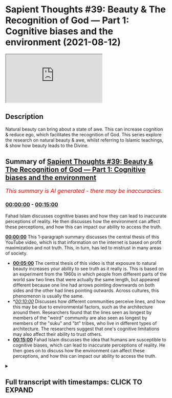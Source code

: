 # Sapient Thoughts #39: Beauty & The Recognition of God — Part 1: Cognitive biases and the environment (2021-08-12)

<iframe loading='lazy' src='https://www.youtube.com/embed/L8_pBqY_yyg'></iframe>

## Description

Natural beauty can bring about a state of awe. This can increase cognition & reduce ego, which facilitates the recognition of God. This series explore the research on natural beauty & awe, whilst referring to Islamic teachings, & show how beauty leads to the Divine.

## Summary of [Sapient Thoughts #39: Beauty & The Recognition of God — Part 1: Cognitive biases and the environment](https://www.youtube.com/watch?v=L8_pBqY_yyg)


*<span style="color:red; font-size:125%">This summary is AI generated - there may be inaccuracies</span>. [](/)*

### [00:00:00](https://www.youtube.com/watch?v=L8_pBqY_yyg&t=0) - [00:15:00](https://www.youtube.com/watch?v=L8_pBqY_yyg&t=900)

Fahad Islam discusses cognitive biases and how they can lead to inaccurate perceptions of reality. He then discusses how the environment can affect these perceptions, and how this can impact our ability to access the truth.

**[00:00:00](https://www.youtube.com/watch?v=L8_pBqY_yyg&t=0)** This 1-paragraph summary discusses the central thesis of this YouTube video, which is that information on the internet is based on profit maximization and not truth. This, in turn, has led to mistrust in many areas of society.
* **[00:05:00](https://www.youtube.com/watch?v=L8_pBqY_yyg&t=300)** The central thesis of this video is that exposure to natural beauty increases your ability to see truth as it really is. This is based on an experiment from the 1960s in which people from different parts of the world saw two lines that were actually the same length, but appeared different because one line had arrows pointing downwards on both sides and the other had lines pointing outwards. Across cultures, this phenomenon is usually the same.
* **[00:10:00](https://www.youtube.com/watch?v=L8_pBqY_yyg&t=600)* Discusses how different communities perceive lines, and how this may be due to environmental factors, such as the architecture around them. Researchers found that the lines seen as longest by members of the "weird" community are also seen as longest by members of the "suku" and "bt" tribes, who live in different types of architecture. The researchers suggest that one's cognitive limitations may also affect their ability to trust others.
* **[00:15:00](https://www.youtube.com/watch?v=L8_pBqY_yyg&t=900)**  Fahad Islam discusses the idea that humans are susceptible to cognitive biases, which can lead to inaccurate perceptions of reality. He then goes on to discuss how the environment can affect these perceptions, and how this can impact our ability to access the truth.

<details><summary><h2>Full transcript with timestamps: CLICK TO EXPAND</h2></summary>

[0:00:02](https://youtu.be/L8_pBqY_yyg?t=2) [Music]  
[0:00:14](https://youtu.be/L8_pBqY_yyg?t=14) assalamualaikum  
[0:00:16](https://youtu.be/L8_pBqY_yyg?t=16) brothers and sisters welcome to another  
[0:00:18](https://youtu.be/L8_pBqY_yyg?t=18) episode of sapient thoughts where we  
[0:00:20](https://youtu.be/L8_pBqY_yyg?t=20) discuss theo philosophical issues where  
[0:00:22](https://youtu.be/L8_pBqY_yyg?t=22) we provide answers to contentions  
[0:00:24](https://youtu.be/L8_pBqY_yyg?t=24) against islam and where we provide a  
[0:00:27](https://youtu.be/L8_pBqY_yyg?t=27) robust case for the veracity of islam  
[0:00:30](https://youtu.be/L8_pBqY_yyg?t=30) in this particular episode which is one  
[0:00:33](https://youtu.be/L8_pBqY_yyg?t=33) of a multi-part series we're going to be  
[0:00:36](https://youtu.be/L8_pBqY_yyg?t=36) discussing the topic of beauty and the  
[0:00:38](https://youtu.be/L8_pBqY_yyg?t=38) recognition of god now as an important  
[0:00:40](https://youtu.be/L8_pBqY_yyg?t=40) note here  
[0:00:41](https://youtu.be/L8_pBqY_yyg?t=41) before you start to engage with this  
[0:00:44](https://youtu.be/L8_pBqY_yyg?t=44) episode you watch this episode and the  
[0:00:46](https://youtu.be/L8_pBqY_yyg?t=46) ones that follow that are part of the  
[0:00:48](https://youtu.be/L8_pBqY_yyg?t=48) series it is extremely important that  
[0:00:50](https://youtu.be/L8_pBqY_yyg?t=50) you check out the series that is called  
[0:00:54](https://youtu.be/L8_pBqY_yyg?t=54) world view and the fitra  
[0:00:56](https://youtu.be/L8_pBqY_yyg?t=56) so because a lot of the topics as we're  
[0:00:59](https://youtu.be/L8_pBqY_yyg?t=59) going to be talking about them today are  
[0:01:01](https://youtu.be/L8_pBqY_yyg?t=61) related to that series and assume that  
[0:01:03](https://youtu.be/L8_pBqY_yyg?t=63) you have some familiarity with the  
[0:01:05](https://youtu.be/L8_pBqY_yyg?t=65) concept of world views and the concept  
[0:01:07](https://youtu.be/L8_pBqY_yyg?t=67) of the fitrah so with that said  
[0:01:10](https://youtu.be/L8_pBqY_yyg?t=70) let me start  
[0:01:11](https://youtu.be/L8_pBqY_yyg?t=71) in earnest  
[0:01:12](https://youtu.be/L8_pBqY_yyg?t=72) first and foremost let's now consider  
[0:01:15](https://youtu.be/L8_pBqY_yyg?t=75) the world that we live in  
[0:01:16](https://youtu.be/L8_pBqY_yyg?t=76) now the thing is when you go to let's  
[0:01:18](https://youtu.be/L8_pBqY_yyg?t=78) say certain social media when you think  
[0:01:20](https://youtu.be/L8_pBqY_yyg?t=80) about how the internet itself works how  
[0:01:23](https://youtu.be/L8_pBqY_yyg?t=83) politics works  
[0:01:24](https://youtu.be/L8_pBqY_yyg?t=84) uh we live in very tumultuous times in  
[0:01:28](https://youtu.be/L8_pBqY_yyg?t=88) fact you have rick enfield who says we  
[0:01:31](https://youtu.be/L8_pBqY_yyg?t=91) are  
[0:01:32](https://youtu.be/L8_pBqY_yyg?t=92) we're in a post-truth world with eroding  
[0:01:34](https://youtu.be/L8_pBqY_yyg?t=94) trust and accountability it can't end  
[0:01:36](https://youtu.be/L8_pBqY_yyg?t=96) well  
[0:01:38](https://youtu.be/L8_pBqY_yyg?t=98) when you look at let's say the the  
[0:01:40](https://youtu.be/L8_pBqY_yyg?t=100) society in the united states and you  
[0:01:43](https://youtu.be/L8_pBqY_yyg?t=103) look at the the the culture in the  
[0:01:45](https://youtu.be/L8_pBqY_yyg?t=105) united states and you look at the  
[0:01:46](https://youtu.be/L8_pBqY_yyg?t=106) politics in the united states and i'm  
[0:01:48](https://youtu.be/L8_pBqY_yyg?t=108) speaking because i'm from the u.s and so  
[0:01:51](https://youtu.be/L8_pBqY_yyg?t=111) i have somewhat of a of a pulse on  
[0:01:53](https://youtu.be/L8_pBqY_yyg?t=113) what's going on over there when you when  
[0:01:55](https://youtu.be/L8_pBqY_yyg?t=115) we reflect upon that we see that there  
[0:01:57](https://youtu.be/L8_pBqY_yyg?t=117) is  
[0:01:57](https://youtu.be/L8_pBqY_yyg?t=117) this this erosion as nick anfield said  
[0:02:01](https://youtu.be/L8_pBqY_yyg?t=121) of a type of trust so you have people on  
[0:02:04](https://youtu.be/L8_pBqY_yyg?t=124) certain on certain sides of the  
[0:02:05](https://youtu.be/L8_pBqY_yyg?t=125) political spectrum  
[0:02:07](https://youtu.be/L8_pBqY_yyg?t=127) who let's say they don't trust  
[0:02:09](https://youtu.be/L8_pBqY_yyg?t=129) scientists  
[0:02:11](https://youtu.be/L8_pBqY_yyg?t=131) and so  
[0:02:12](https://youtu.be/L8_pBqY_yyg?t=132) you know certain people when they're  
[0:02:13](https://youtu.be/L8_pBqY_yyg?t=133) presented with evidence about something  
[0:02:15](https://youtu.be/L8_pBqY_yyg?t=135) like the environment or  
[0:02:17](https://youtu.be/L8_pBqY_yyg?t=137) environmental sciences global warming  
[0:02:19](https://youtu.be/L8_pBqY_yyg?t=139) they have a distrust for scientists  
[0:02:21](https://youtu.be/L8_pBqY_yyg?t=141) other people may have a distrust for the  
[0:02:23](https://youtu.be/L8_pBqY_yyg?t=143) government itself uh you know when it  
[0:02:25](https://youtu.be/L8_pBqY_yyg?t=145) comes to certain governmental policies  
[0:02:27](https://youtu.be/L8_pBqY_yyg?t=147) and the idea that that elections would  
[0:02:29](https://youtu.be/L8_pBqY_yyg?t=149) be fair and so on and so forth and so  
[0:02:32](https://youtu.be/L8_pBqY_yyg?t=152) this distrust or this mistrust  
[0:02:34](https://youtu.be/L8_pBqY_yyg?t=154) of various  
[0:02:36](https://youtu.be/L8_pBqY_yyg?t=156) institutes various  
[0:02:38](https://youtu.be/L8_pBqY_yyg?t=158) figures various power structures if  
[0:02:41](https://youtu.be/L8_pBqY_yyg?t=161) that's what we would call them is  
[0:02:42](https://youtu.be/L8_pBqY_yyg?t=162) actually leading to quite a problem  
[0:02:44](https://youtu.be/L8_pBqY_yyg?t=164) within society and this mistrust is not  
[0:02:47](https://youtu.be/L8_pBqY_yyg?t=167) misfounded in the sense that when you  
[0:02:50](https://youtu.be/L8_pBqY_yyg?t=170) think about just how the internet excel  
[0:02:52](https://youtu.be/L8_pBqY_yyg?t=172) itself functions  
[0:02:53](https://youtu.be/L8_pBqY_yyg?t=173) if you were to do a google search for  
[0:02:55](https://youtu.be/L8_pBqY_yyg?t=175) instance the google search has been put  
[0:02:58](https://youtu.be/L8_pBqY_yyg?t=178) together such that it searches based on  
[0:03:01](https://youtu.be/L8_pBqY_yyg?t=181) the data it's collected on you so for  
[0:03:04](https://youtu.be/L8_pBqY_yyg?t=184) instance when you now do a search on  
[0:03:06](https://youtu.be/L8_pBqY_yyg?t=186) google let's say culture change is  
[0:03:09](https://youtu.be/L8_pBqY_yyg?t=189) and then think that when google fills in  
[0:03:12](https://youtu.be/L8_pBqY_yyg?t=192) what comes after it  
[0:03:13](https://youtu.be/L8_pBqY_yyg?t=193) depending on  
[0:03:15](https://youtu.be/L8_pBqY_yyg?t=195) all of the information that google has  
[0:03:17](https://youtu.be/L8_pBqY_yyg?t=197) gathered about you  
[0:03:19](https://youtu.be/L8_pBqY_yyg?t=199) that's what will come up so for instance  
[0:03:22](https://youtu.be/L8_pBqY_yyg?t=202) you can have a number of different  
[0:03:23](https://youtu.be/L8_pBqY_yyg?t=203) things a number of different search  
[0:03:25](https://youtu.be/L8_pBqY_yyg?t=205) results if you type in global or climate  
[0:03:28](https://youtu.be/L8_pBqY_yyg?t=208) change is so it could be climate climate  
[0:03:30](https://youtu.be/L8_pBqY_yyg?t=210) change is natural  
[0:03:32](https://youtu.be/L8_pBqY_yyg?t=212) now this is one person another person it  
[0:03:34](https://youtu.be/L8_pBqY_yyg?t=214) could say something completely different  
[0:03:36](https://youtu.be/L8_pBqY_yyg?t=216) global climate change is a hoax  
[0:03:39](https://youtu.be/L8_pBqY_yyg?t=219) climate change is real whatever it might  
[0:03:41](https://youtu.be/L8_pBqY_yyg?t=221) be but that's all dependent upon  
[0:03:44](https://youtu.be/L8_pBqY_yyg?t=224) all of the all of the data that they've  
[0:03:47](https://youtu.be/L8_pBqY_yyg?t=227) collected  
[0:03:48](https://youtu.be/L8_pBqY_yyg?t=228) about each individual now that data  
[0:03:50](https://youtu.be/L8_pBqY_yyg?t=230) that's collected  
[0:03:52](https://youtu.be/L8_pBqY_yyg?t=232) on you on me and all of us who use  
[0:03:54](https://youtu.be/L8_pBqY_yyg?t=234) google and how to use the internet  
[0:03:56](https://youtu.be/L8_pBqY_yyg?t=236) we understand that the purpose of that  
[0:03:57](https://youtu.be/L8_pBqY_yyg?t=237) data is to formulate a type of avatar a  
[0:04:02](https://youtu.be/L8_pBqY_yyg?t=242) type of a type of you know a type of  
[0:04:04](https://youtu.be/L8_pBqY_yyg?t=244) sampling of who you would be or what  
[0:04:05](https://youtu.be/L8_pBqY_yyg?t=245) would like an avatar of you  
[0:04:07](https://youtu.be/L8_pBqY_yyg?t=247) and then that avatar is used to  
[0:04:10](https://youtu.be/L8_pBqY_yyg?t=250) basically  
[0:04:11](https://youtu.be/L8_pBqY_yyg?t=251) sell ads  
[0:04:13](https://youtu.be/L8_pBqY_yyg?t=253) and so a lot of the information that we  
[0:04:15](https://youtu.be/L8_pBqY_yyg?t=255) get from the internet isn't really based  
[0:04:17](https://youtu.be/L8_pBqY_yyg?t=257) on some sort of truth metric but rather  
[0:04:20](https://youtu.be/L8_pBqY_yyg?t=260) it's based on a profit maximization  
[0:04:22](https://youtu.be/L8_pBqY_yyg?t=262) metric or an ad selling metric  
[0:04:24](https://youtu.be/L8_pBqY_yyg?t=264) so when you when when people are exposed  
[0:04:26](https://youtu.be/L8_pBqY_yyg?t=266) to information there's this concept of  
[0:04:29](https://youtu.be/L8_pBqY_yyg?t=269) how do we know who to trust  
[0:04:31](https://youtu.be/L8_pBqY_yyg?t=271) and this has been and this is  
[0:04:32](https://youtu.be/L8_pBqY_yyg?t=272) proliferated in the age of the internet  
[0:04:36](https://youtu.be/L8_pBqY_yyg?t=276) and  
[0:04:36](https://youtu.be/L8_pBqY_yyg?t=276) mainly because of this very idea of data  
[0:04:39](https://youtu.be/L8_pBqY_yyg?t=279) collection and data being sold and so on  
[0:04:41](https://youtu.be/L8_pBqY_yyg?t=281) and so forth now  
[0:04:43](https://youtu.be/L8_pBqY_yyg?t=283) the topic is not about that at all but  
[0:04:46](https://youtu.be/L8_pBqY_yyg?t=286) there's a central thesis to this topic  
[0:04:48](https://youtu.be/L8_pBqY_yyg?t=288) and that central thesis is as follows  
[0:04:51](https://youtu.be/L8_pBqY_yyg?t=291) with all this information that's out  
[0:04:53](https://youtu.be/L8_pBqY_yyg?t=293) there in cyberspace in on the internet  
[0:04:57](https://youtu.be/L8_pBqY_yyg?t=297) and you know you're not really sure you  
[0:04:59](https://youtu.be/L8_pBqY_yyg?t=299) know what to what to take in what not to  
[0:05:01](https://youtu.be/L8_pBqY_yyg?t=301) take in what to trust what not to trust  
[0:05:04](https://youtu.be/L8_pBqY_yyg?t=304) so  
[0:05:05](https://youtu.be/L8_pBqY_yyg?t=305) how  
[0:05:06](https://youtu.be/L8_pBqY_yyg?t=306) in this type of climate how do we know  
[0:05:08](https://youtu.be/L8_pBqY_yyg?t=308) what information is true how can we  
[0:05:10](https://youtu.be/L8_pBqY_yyg?t=310) recognize  
[0:05:11](https://youtu.be/L8_pBqY_yyg?t=311) truth so the central thesis  
[0:05:14](https://youtu.be/L8_pBqY_yyg?t=314) for this series is that the greater your  
[0:05:17](https://youtu.be/L8_pBqY_yyg?t=317) exposure to natural beauty the greater  
[0:05:21](https://youtu.be/L8_pBqY_yyg?t=321) your ability to see truth as it really  
[0:05:23](https://youtu.be/L8_pBqY_yyg?t=323) is  
[0:05:24](https://youtu.be/L8_pBqY_yyg?t=324) so that's the central thesis now  
[0:05:27](https://youtu.be/L8_pBqY_yyg?t=327) this particular thesis has a couple of  
[0:05:29](https://youtu.be/L8_pBqY_yyg?t=329) assumptions the first assumption is that  
[0:05:33](https://youtu.be/L8_pBqY_yyg?t=333) you you know that there is some sort of  
[0:05:34](https://youtu.be/L8_pBqY_yyg?t=334) impediment to seeing the truth  
[0:05:36](https://youtu.be/L8_pBqY_yyg?t=336) and now someone may say wait a minute  
[0:05:38](https://youtu.be/L8_pBqY_yyg?t=338) how is there an impediment to seeing the  
[0:05:40](https://youtu.be/L8_pBqY_yyg?t=340) truth like i can look at something i  
[0:05:42](https://youtu.be/L8_pBqY_yyg?t=342) have i have my mind and i can think  
[0:05:44](https://youtu.be/L8_pBqY_yyg?t=344) about it and i can reach rational  
[0:05:46](https://youtu.be/L8_pBqY_yyg?t=346) conclusions and so i know something when  
[0:05:47](https://youtu.be/L8_pBqY_yyg?t=347) it's true  
[0:05:49](https://youtu.be/L8_pBqY_yyg?t=349) so i wanted to start off with this  
[0:05:51](https://youtu.be/L8_pBqY_yyg?t=351) particular assumption  
[0:05:52](https://youtu.be/L8_pBqY_yyg?t=352) to basically show that a lot of times  
[0:05:55](https://youtu.be/L8_pBqY_yyg?t=355) we can't necessarily trust ourselves  
[0:05:57](https://youtu.be/L8_pBqY_yyg?t=357) when it comes to our cognition our  
[0:06:00](https://youtu.be/L8_pBqY_yyg?t=360) cognition our ability to to think  
[0:06:02](https://youtu.be/L8_pBqY_yyg?t=362) sometimes can be impeded by factors that  
[0:06:05](https://youtu.be/L8_pBqY_yyg?t=365) are outside of our control let me  
[0:06:07](https://youtu.be/L8_pBqY_yyg?t=367) address this particular area and that  
[0:06:09](https://youtu.be/L8_pBqY_yyg?t=369) would be  
[0:06:11](https://youtu.be/L8_pBqY_yyg?t=371) the idea that can we trust yourself can  
[0:06:14](https://youtu.be/L8_pBqY_yyg?t=374) you trust yourself to see truth as it  
[0:06:16](https://youtu.be/L8_pBqY_yyg?t=376) really is  
[0:06:18](https://youtu.be/L8_pBqY_yyg?t=378) so there was a certain um experiment  
[0:06:21](https://youtu.be/L8_pBqY_yyg?t=381) that was done and this experiment was  
[0:06:22](https://youtu.be/L8_pBqY_yyg?t=382) done in the 1960s  
[0:06:25](https://youtu.be/L8_pBqY_yyg?t=385) where a a a couple of lines were  
[0:06:28](https://youtu.be/L8_pBqY_yyg?t=388) presented to a study group a group that  
[0:06:31](https://youtu.be/L8_pBqY_yyg?t=391) was called in you know they were  
[0:06:33](https://youtu.be/L8_pBqY_yyg?t=393) subjects and they were they were  
[0:06:34](https://youtu.be/L8_pBqY_yyg?t=394) presented with these two lines these two  
[0:06:36](https://youtu.be/L8_pBqY_yyg?t=396) lines are known as the franz mueller  
[0:06:38](https://youtu.be/L8_pBqY_yyg?t=398) liar lines or the franz mueller liar  
[0:06:40](https://youtu.be/L8_pBqY_yyg?t=400) experiment and these lines when you look  
[0:06:42](https://youtu.be/L8_pBqY_yyg?t=402) at a diagram of these lines  
[0:06:44](https://youtu.be/L8_pBqY_yyg?t=404) you can see that one of these lines has  
[0:06:47](https://youtu.be/L8_pBqY_yyg?t=407) kind of arrows pointing downwards on  
[0:06:49](https://youtu.be/L8_pBqY_yyg?t=409) both sides of the line and another one  
[0:06:51](https://youtu.be/L8_pBqY_yyg?t=411) of the lines next to each other the one  
[0:06:52](https://youtu.be/L8_pBqY_yyg?t=412) that's next to it has lines that are  
[0:06:54](https://youtu.be/L8_pBqY_yyg?t=414) pointing outwards  
[0:06:55](https://youtu.be/L8_pBqY_yyg?t=415) now when when a person looks at those  
[0:06:57](https://youtu.be/L8_pBqY_yyg?t=417) lines  
[0:06:58](https://youtu.be/L8_pBqY_yyg?t=418) one line is or looks longer than the  
[0:07:01](https://youtu.be/L8_pBqY_yyg?t=421) other or seems longer than the other and  
[0:07:03](https://youtu.be/L8_pBqY_yyg?t=423) when people were  
[0:07:04](https://youtu.be/L8_pBqY_yyg?t=424) you know or were put into the test to  
[0:07:06](https://youtu.be/L8_pBqY_yyg?t=426) see all right well you know do they what  
[0:07:08](https://youtu.be/L8_pBqY_yyg?t=428) do they see exactly how does their  
[0:07:11](https://youtu.be/L8_pBqY_yyg?t=431) ocular uh perception how is that how how  
[0:07:15](https://youtu.be/L8_pBqY_yyg?t=435) true is that  
[0:07:16](https://youtu.be/L8_pBqY_yyg?t=436) because the reality is that these lines  
[0:07:19](https://youtu.be/L8_pBqY_yyg?t=439) in fact when you look at the center part  
[0:07:20](https://youtu.be/L8_pBqY_yyg?t=440) of this line the central part of the  
[0:07:22](https://youtu.be/L8_pBqY_yyg?t=442) line is the same length  
[0:07:24](https://youtu.be/L8_pBqY_yyg?t=444) yet when participants were asked which  
[0:07:27](https://youtu.be/L8_pBqY_yyg?t=447) line is longer they  
[0:07:29](https://youtu.be/L8_pBqY_yyg?t=449) most participants pointed towards one of  
[0:07:32](https://youtu.be/L8_pBqY_yyg?t=452) the lines that that this line was indeed  
[0:07:34](https://youtu.be/L8_pBqY_yyg?t=454) longer and  
[0:07:36](https://youtu.be/L8_pBqY_yyg?t=456) they said that when they asked  
[0:07:37](https://youtu.be/L8_pBqY_yyg?t=457) participants how long how much longer it  
[0:07:40](https://youtu.be/L8_pBqY_yyg?t=460) went from 13 to 20 percent longer than  
[0:07:42](https://youtu.be/L8_pBqY_yyg?t=462) the other line  
[0:07:43](https://youtu.be/L8_pBqY_yyg?t=463) when remember in actuality these lines  
[0:07:45](https://youtu.be/L8_pBqY_yyg?t=465) were the same length  
[0:07:47](https://youtu.be/L8_pBqY_yyg?t=467) so what they concluded was that this  
[0:07:50](https://youtu.be/L8_pBqY_yyg?t=470) uh this you can say optical illusion was  
[0:07:53](https://youtu.be/L8_pBqY_yyg?t=473) universal  
[0:07:54](https://youtu.be/L8_pBqY_yyg?t=474) it was  
[0:07:55](https://youtu.be/L8_pBqY_yyg?t=475) you know trans-cultural it was you know  
[0:07:58](https://youtu.be/L8_pBqY_yyg?t=478) it was it was anyone that's exposed to  
[0:08:00](https://youtu.be/L8_pBqY_yyg?t=480) this this particular um illusion or this  
[0:08:02](https://youtu.be/L8_pBqY_yyg?t=482) these two lines or at least most people  
[0:08:05](https://youtu.be/L8_pBqY_yyg?t=485) would see the lines as a different  
[0:08:07](https://youtu.be/L8_pBqY_yyg?t=487) length now the thing is is that this  
[0:08:09](https://youtu.be/L8_pBqY_yyg?t=489) experiment was done in the 1960s and for  
[0:08:12](https://youtu.be/L8_pBqY_yyg?t=492) quite some time this was the assumption  
[0:08:14](https://youtu.be/L8_pBqY_yyg?t=494) that most people who see these lines  
[0:08:17](https://youtu.be/L8_pBqY_yyg?t=497) you know see them as being unequal with  
[0:08:19](https://youtu.be/L8_pBqY_yyg?t=499) one line being longer than the other one  
[0:08:21](https://youtu.be/L8_pBqY_yyg?t=501) and that this occurs universally so this  
[0:08:24](https://youtu.be/L8_pBqY_yyg?t=504) is trans-cultural perhaps trans-historic  
[0:08:26](https://youtu.be/L8_pBqY_yyg?t=506) it's just that's how it is  
[0:08:28](https://youtu.be/L8_pBqY_yyg?t=508) now researchers later on perhaps in the  
[0:08:31](https://youtu.be/L8_pBqY_yyg?t=511) 70s or 80s they wanted to know is this  
[0:08:34](https://youtu.be/L8_pBqY_yyg?t=514) particular phenomena of of someone  
[0:08:36](https://youtu.be/L8_pBqY_yyg?t=516) seeing the lines as different lengths  
[0:08:38](https://youtu.be/L8_pBqY_yyg?t=518) in which in fact are the same length is  
[0:08:41](https://youtu.be/L8_pBqY_yyg?t=521) this true  
[0:08:42](https://youtu.be/L8_pBqY_yyg?t=522) across cultures is it true across you  
[0:08:45](https://youtu.be/L8_pBqY_yyg?t=525) know different communities different  
[0:08:47](https://youtu.be/L8_pBqY_yyg?t=527) people coming from different countries  
[0:08:48](https://youtu.be/L8_pBqY_yyg?t=528) for instance and so when when this when  
[0:08:51](https://youtu.be/L8_pBqY_yyg?t=531) experimenters  
[0:08:52](https://youtu.be/L8_pBqY_yyg?t=532) ask the question about you know is this  
[0:08:54](https://youtu.be/L8_pBqY_yyg?t=534) particular phenomenon trans-cultural  
[0:08:57](https://youtu.be/L8_pBqY_yyg?t=537) they had people from other parts of the  
[0:09:00](https://youtu.be/L8_pBqY_yyg?t=540) world that that was that were outside of  
[0:09:02](https://youtu.be/L8_pBqY_yyg?t=542) the western world because the experiment  
[0:09:04](https://youtu.be/L8_pBqY_yyg?t=544) in the 60s was done in i believe chicago  
[0:09:06](https://youtu.be/L8_pBqY_yyg?t=546) if i'm not mistaken and a few other  
[0:09:08](https://youtu.be/L8_pBqY_yyg?t=548) places within the united states  
[0:09:10](https://youtu.be/L8_pBqY_yyg?t=550) and so  
[0:09:11](https://youtu.be/L8_pBqY_yyg?t=551) when this experiment was done in other  
[0:09:13](https://youtu.be/L8_pBqY_yyg?t=553) you know places like  
[0:09:15](https://youtu.be/L8_pBqY_yyg?t=555) england or australia and so on and so  
[0:09:17](https://youtu.be/L8_pBqY_yyg?t=557) forth they found that the phenomena was  
[0:09:20](https://youtu.be/L8_pBqY_yyg?t=560) you know pretty much the same and so for  
[0:09:22](https://youtu.be/L8_pBqY_yyg?t=562) a long time it was concluded that this  
[0:09:24](https://youtu.be/L8_pBqY_yyg?t=564) is a trans uh trans-cultural phenomenon  
[0:09:27](https://youtu.be/L8_pBqY_yyg?t=567) it's a universal phenomena  
[0:09:29](https://youtu.be/L8_pBqY_yyg?t=569) but  
[0:09:30](https://youtu.be/L8_pBqY_yyg?t=570) people wanted to know that if a person  
[0:09:32](https://youtu.be/L8_pBqY_yyg?t=572) is outside  
[0:09:34](https://youtu.be/L8_pBqY_yyg?t=574) of that community of people who are  
[0:09:37](https://youtu.be/L8_pBqY_yyg?t=577) known as weird now you might be like  
[0:09:39](https://youtu.be/L8_pBqY_yyg?t=579) wait a minute weird people no you see  
[0:09:41](https://youtu.be/L8_pBqY_yyg?t=581) weird people is um social psychologists  
[0:09:43](https://youtu.be/L8_pBqY_yyg?t=583) came up with an acronym  
[0:09:45](https://youtu.be/L8_pBqY_yyg?t=585) that kind of categorized a certain group  
[0:09:47](https://youtu.be/L8_pBqY_yyg?t=587) of people and this acronym spells  
[0:09:50](https://youtu.be/L8_pBqY_yyg?t=590) the word weird which stands for  
[0:09:53](https://youtu.be/L8_pBqY_yyg?t=593) white oh sorry which stands for western  
[0:09:56](https://youtu.be/L8_pBqY_yyg?t=596) educated industrialized rich democratic  
[0:10:00](https://youtu.be/L8_pBqY_yyg?t=600) so a person that's coming from the  
[0:10:01](https://youtu.be/L8_pBqY_yyg?t=601) western world  
[0:10:03](https://youtu.be/L8_pBqY_yyg?t=603) and who comes from let's say  
[0:10:05](https://youtu.be/L8_pBqY_yyg?t=605) the educated part of the world  
[0:10:06](https://youtu.be/L8_pBqY_yyg?t=606) industrialized part of the world rich  
[0:10:07](https://youtu.be/L8_pBqY_yyg?t=607) and and that which is democratic these  
[0:10:10](https://youtu.be/L8_pBqY_yyg?t=610) communities or these people this group  
[0:10:11](https://youtu.be/L8_pBqY_yyg?t=611) of people are called weird  
[0:10:13](https://youtu.be/L8_pBqY_yyg?t=613) so they wanted to know  
[0:10:15](https://youtu.be/L8_pBqY_yyg?t=615) while there seems to be a universal here  
[0:10:17](https://youtu.be/L8_pBqY_yyg?t=617) when it comes to people who are from the  
[0:10:20](https://youtu.be/L8_pBqY_yyg?t=620) weird community is this true with other  
[0:10:22](https://youtu.be/L8_pBqY_yyg?t=622) communities  
[0:10:24](https://youtu.be/L8_pBqY_yyg?t=624) and so there were two particular tribes  
[0:10:26](https://youtu.be/L8_pBqY_yyg?t=626) where they found that this phenomenon by  
[0:10:28](https://youtu.be/L8_pBqY_yyg?t=628) and large didn't occur there was a tribe  
[0:10:30](https://youtu.be/L8_pBqY_yyg?t=630) from northern angola known as the suku  
[0:10:32](https://youtu.be/L8_pBqY_yyg?t=632) tribe  
[0:10:33](https://youtu.be/L8_pBqY_yyg?t=633) and one from the ivory coast known as  
[0:10:35](https://youtu.be/L8_pBqY_yyg?t=635) the bt tribe now both of these tribes  
[0:10:37](https://youtu.be/L8_pBqY_yyg?t=637) when they were exposed to the same lines  
[0:10:40](https://youtu.be/L8_pBqY_yyg?t=640) by and large they found that the lines  
[0:10:42](https://youtu.be/L8_pBqY_yyg?t=642) were the same length  
[0:10:44](https://youtu.be/L8_pBqY_yyg?t=644) so now researchers thought well you've  
[0:10:46](https://youtu.be/L8_pBqY_yyg?t=646) got people from different parts of the  
[0:10:48](https://youtu.be/L8_pBqY_yyg?t=648) world  
[0:10:49](https://youtu.be/L8_pBqY_yyg?t=649) and yet people who are weird by and  
[0:10:52](https://youtu.be/L8_pBqY_yyg?t=652) large see the lines as being of  
[0:10:53](https://youtu.be/L8_pBqY_yyg?t=653) different length and people from  
[0:10:56](https://youtu.be/L8_pBqY_yyg?t=656) these particular these particular two  
[0:10:58](https://youtu.be/L8_pBqY_yyg?t=658) tribes the the the  
[0:11:00](https://youtu.be/L8_pBqY_yyg?t=660) the suku tribe and the bt tribe they see  
[0:11:03](https://youtu.be/L8_pBqY_yyg?t=663) them by and large  
[0:11:04](https://youtu.be/L8_pBqY_yyg?t=664) um you know substantially see the lines  
[0:11:07](https://youtu.be/L8_pBqY_yyg?t=667) as the same length so what can explain  
[0:11:10](https://youtu.be/L8_pBqY_yyg?t=670) this difference  
[0:11:11](https://youtu.be/L8_pBqY_yyg?t=671) well  
[0:11:12](https://youtu.be/L8_pBqY_yyg?t=672) one of the things one of the areas that  
[0:11:14](https://youtu.be/L8_pBqY_yyg?t=674) researchers looked at  
[0:11:16](https://youtu.be/L8_pBqY_yyg?t=676) was the architecture in which these  
[0:11:18](https://youtu.be/L8_pBqY_yyg?t=678) communities lived  
[0:11:19](https://youtu.be/L8_pBqY_yyg?t=679) in other words  
[0:11:21](https://youtu.be/L8_pBqY_yyg?t=681) when you look at people who come from  
[0:11:23](https://youtu.be/L8_pBqY_yyg?t=683) the from the western world from the  
[0:11:25](https://youtu.be/L8_pBqY_yyg?t=685) western educated industrialized rich  
[0:11:28](https://youtu.be/L8_pBqY_yyg?t=688) democratic societies  
[0:11:29](https://youtu.be/L8_pBqY_yyg?t=689) their architecture what surrounds them  
[0:11:32](https://youtu.be/L8_pBqY_yyg?t=692) is generally  
[0:11:33](https://youtu.be/L8_pBqY_yyg?t=693) geometrically angular in other words  
[0:11:36](https://youtu.be/L8_pBqY_yyg?t=696) there's a lot of straight lines and  
[0:11:37](https://youtu.be/L8_pBqY_yyg?t=697) there's corners and things like that  
[0:11:39](https://youtu.be/L8_pBqY_yyg?t=699) and so when when someone is exposed to  
[0:11:42](https://youtu.be/L8_pBqY_yyg?t=702) that sort of architecture  
[0:11:44](https://youtu.be/L8_pBqY_yyg?t=704) naturally they understand or their their  
[0:11:46](https://youtu.be/L8_pBqY_yyg?t=706) their their ocular perception their  
[0:11:48](https://youtu.be/L8_pBqY_yyg?t=708) ability to see  
[0:11:50](https://youtu.be/L8_pBqY_yyg?t=710) is determined by that sort of ang those  
[0:11:52](https://youtu.be/L8_pBqY_yyg?t=712) sort of angular structures so when they  
[0:11:54](https://youtu.be/L8_pBqY_yyg?t=714) see lines it's a type of depth  
[0:11:57](https://youtu.be/L8_pBqY_yyg?t=717) perception that happens and that's why  
[0:11:59](https://youtu.be/L8_pBqY_yyg?t=719) when they see these two straight lines  
[0:12:01](https://youtu.be/L8_pBqY_yyg?t=721) because of what their environment what  
[0:12:04](https://youtu.be/L8_pBqY_yyg?t=724) environment they've been living in again  
[0:12:06](https://youtu.be/L8_pBqY_yyg?t=726) geometrically angular they see these  
[0:12:08](https://youtu.be/L8_pBqY_yyg?t=728) lines as two different lengths  
[0:12:10](https://youtu.be/L8_pBqY_yyg?t=730) however  
[0:12:11](https://youtu.be/L8_pBqY_yyg?t=731) when you look at the suku tribe and the  
[0:12:13](https://youtu.be/L8_pBqY_yyg?t=733) bt tribe  
[0:12:14](https://youtu.be/L8_pBqY_yyg?t=734) their architecture the houses they live  
[0:12:17](https://youtu.be/L8_pBqY_yyg?t=737) in  
[0:12:18](https://youtu.be/L8_pBqY_yyg?t=738) were devoid of this type of you know  
[0:12:20](https://youtu.be/L8_pBqY_yyg?t=740) strict angular architecture rather it  
[0:12:22](https://youtu.be/L8_pBqY_yyg?t=742) was more round and they spent more time  
[0:12:26](https://youtu.be/L8_pBqY_yyg?t=746) outdoors so if you think about the  
[0:12:28](https://youtu.be/L8_pBqY_yyg?t=748) natural world you think about the places  
[0:12:30](https://youtu.be/L8_pBqY_yyg?t=750) they were living when we look at trees  
[0:12:32](https://youtu.be/L8_pBqY_yyg?t=752) and rivers and things like that you  
[0:12:34](https://youtu.be/L8_pBqY_yyg?t=754) don't find those distinct uh you know  
[0:12:36](https://youtu.be/L8_pBqY_yyg?t=756) angular structures so  
[0:12:38](https://youtu.be/L8_pBqY_yyg?t=758) one of the conclusions or perhaps  
[0:12:41](https://youtu.be/L8_pBqY_yyg?t=761) conclusions that can be reached  
[0:12:43](https://youtu.be/L8_pBqY_yyg?t=763) is that one's living conditions the  
[0:12:45](https://youtu.be/L8_pBqY_yyg?t=765) architecture which one surrounds oneself  
[0:12:48](https://youtu.be/L8_pBqY_yyg?t=768) actually has an effect on something like  
[0:12:53](https://youtu.be/L8_pBqY_yyg?t=773) ocular perception something like how we  
[0:12:55](https://youtu.be/L8_pBqY_yyg?t=775) perceive things by way of vision and  
[0:12:58](https://youtu.be/L8_pBqY_yyg?t=778) this tells a lot about the idea about  
[0:13:01](https://youtu.be/L8_pBqY_yyg?t=781) can we trust ourselves because the main  
[0:13:03](https://youtu.be/L8_pBqY_yyg?t=783) way in which we gather information is by  
[0:13:05](https://youtu.be/L8_pBqY_yyg?t=785) way of the senses  
[0:13:06](https://youtu.be/L8_pBqY_yyg?t=786) and so if the senses can be wrong and of  
[0:13:08](https://youtu.be/L8_pBqY_yyg?t=788) course we can test those senses by way  
[0:13:10](https://youtu.be/L8_pBqY_yyg?t=790) of other senses  
[0:13:11](https://youtu.be/L8_pBqY_yyg?t=791) point being is that there is the idea  
[0:13:15](https://youtu.be/L8_pBqY_yyg?t=795) that one when it comes to trusting  
[0:13:16](https://youtu.be/L8_pBqY_yyg?t=796) oneself  
[0:13:18](https://youtu.be/L8_pBqY_yyg?t=798) there can be issues and those issues can  
[0:13:20](https://youtu.be/L8_pBqY_yyg?t=800) come from the environment that a person  
[0:13:23](https://youtu.be/L8_pBqY_yyg?t=803) is in  
[0:13:24](https://youtu.be/L8_pBqY_yyg?t=804) now  
[0:13:25](https://youtu.be/L8_pBqY_yyg?t=805) in the next video we're going to look at  
[0:13:28](https://youtu.be/L8_pBqY_yyg?t=808) another you can say epistemic limitation  
[0:13:32](https://youtu.be/L8_pBqY_yyg?t=812) and what that epistemic or cognitive  
[0:13:34](https://youtu.be/L8_pBqY_yyg?t=814) limitation is  
[0:13:35](https://youtu.be/L8_pBqY_yyg?t=815) has to do with can you trust other  
[0:13:38](https://youtu.be/L8_pBqY_yyg?t=818) people because if we say that okay we  
[0:13:40](https://youtu.be/L8_pBqY_yyg?t=820) can't trust ourselves 100  
[0:13:42](https://youtu.be/L8_pBqY_yyg?t=822) one way of extending that cognitive bias  
[0:13:45](https://youtu.be/L8_pBqY_yyg?t=825) or that cognitive limitation is by  
[0:13:47](https://youtu.be/L8_pBqY_yyg?t=827) gathering information from other people  
[0:13:50](https://youtu.be/L8_pBqY_yyg?t=830) and the simplest way to think about this  
[0:13:52](https://youtu.be/L8_pBqY_yyg?t=832) is that when we have epistemic  
[0:13:53](https://youtu.be/L8_pBqY_yyg?t=833) limitations how much information can we  
[0:13:55](https://youtu.be/L8_pBqY_yyg?t=835) really you know uh  
[0:13:57](https://youtu.be/L8_pBqY_yyg?t=837) how much information can we really  
[0:13:59](https://youtu.be/L8_pBqY_yyg?t=839) completely understand  
[0:14:01](https://youtu.be/L8_pBqY_yyg?t=841) as a a single person or a single  
[0:14:03](https://youtu.be/L8_pBqY_yyg?t=843) individual it's very limited and hence  
[0:14:05](https://youtu.be/L8_pBqY_yyg?t=845) that's why we go to a doctor because we  
[0:14:08](https://youtu.be/L8_pBqY_yyg?t=848) now know that you know not all of us can  
[0:14:10](https://youtu.be/L8_pBqY_yyg?t=850) go to medical school understand  
[0:14:12](https://youtu.be/L8_pBqY_yyg?t=852) everything there is to the body and you  
[0:14:14](https://youtu.be/L8_pBqY_yyg?t=854) know come up with medical conclusions  
[0:14:16](https://youtu.be/L8_pBqY_yyg?t=856) similarly a person goes to the mechanic  
[0:14:18](https://youtu.be/L8_pBqY_yyg?t=858) uh a person goes to some you know other  
[0:14:21](https://youtu.be/L8_pBqY_yyg?t=861) you know they trust the pilot of a plane  
[0:14:24](https://youtu.be/L8_pBqY_yyg?t=864) all of those  
[0:14:26](https://youtu.be/L8_pBqY_yyg?t=866) you know all of the all of that trust we  
[0:14:28](https://youtu.be/L8_pBqY_yyg?t=868) have on other people  
[0:14:29](https://youtu.be/L8_pBqY_yyg?t=869) is to expand our cognitive  
[0:14:33](https://youtu.be/L8_pBqY_yyg?t=873) rather our epistemic limitations  
[0:14:35](https://youtu.be/L8_pBqY_yyg?t=875) and thus what we want to look at and  
[0:14:36](https://youtu.be/L8_pBqY_yyg?t=876) what we will look at in the next episode  
[0:14:39](https://youtu.be/L8_pBqY_yyg?t=879) is that can we trust others  
[0:14:41](https://youtu.be/L8_pBqY_yyg?t=881) so if we if there's a certain issue when  
[0:14:43](https://youtu.be/L8_pBqY_yyg?t=883) it comes to trusting ourselves and our  
[0:14:44](https://youtu.be/L8_pBqY_yyg?t=884) own cognition that there are certain  
[0:14:46](https://youtu.be/L8_pBqY_yyg?t=886) limits  
[0:14:48](https://youtu.be/L8_pBqY_yyg?t=888) are those limits also present when we  
[0:14:50](https://youtu.be/L8_pBqY_yyg?t=890) think about  
[0:14:52](https://youtu.be/L8_pBqY_yyg?t=892) others  
[0:14:53](https://youtu.be/L8_pBqY_yyg?t=893) doctors uh you know whether that be you  
[0:14:56](https://youtu.be/L8_pBqY_yyg?t=896) know the pilot of a plane the mechanic  
[0:14:59](https://youtu.be/L8_pBqY_yyg?t=899) um is that  
[0:15:00](https://youtu.be/L8_pBqY_yyg?t=900) is that  
[0:15:01](https://youtu.be/L8_pBqY_yyg?t=901) fair enough or is that good enough for  
[0:15:03](https://youtu.be/L8_pBqY_yyg?t=903) us to give us access to truth as it  
[0:15:06](https://youtu.be/L8_pBqY_yyg?t=906) really is  
[0:15:07](https://youtu.be/L8_pBqY_yyg?t=907) so  
[0:15:08](https://youtu.be/L8_pBqY_yyg?t=908) with that said i will see you guys in  
[0:15:10](https://youtu.be/L8_pBqY_yyg?t=910) the next episode this is fahad islam and  
[0:15:13](https://youtu.be/L8_pBqY_yyg?t=913) these are sapient thoughts  
</details>